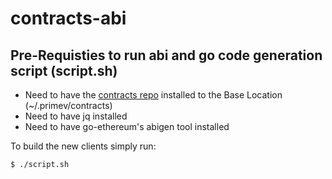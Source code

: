 # contracts-abi

## Pre-Requisties to run abi and go code generation script (script.sh)
- Need to have the [contracts repo](https://github.com/primevorg/contracts) installed to the Base Location (~/.primev/contracts)
- Need to have jq installed
- Need to have go-ethereum's abigen tool installed

To build the new clients simply run:
```
$ ./script.sh
```
